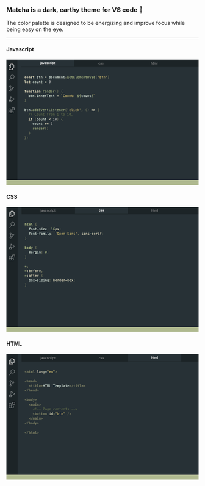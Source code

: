 ### Matcha is a dark, earthy theme for VS code 🍵
The color palette is designed to be energizing and improve focus while being easy on the eye.

---

#### Javascript
![](https://raw.githubusercontent.com/lucafalasco/matcha/master/assets/theme-js.png)

#### CSS
![](https://raw.githubusercontent.com/lucafalasco/matcha/master/assets/theme-css.png)

#### HTML
![](https://raw.githubusercontent.com/lucafalasco/matcha/master/assets/theme-html.png)

